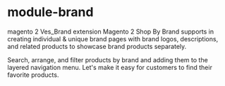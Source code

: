 # module-brand
magento 2 Ves_Brand extension
Magento 2 Shop By Brand supports in creating individual & unique brand pages with brand logos, descriptions, and related products to showcase brand products separately.

Search, arrange, and filter products by brand and adding them to the layered navigation menu. Let's make it easy for customers to find their favorite products.
